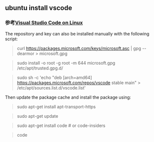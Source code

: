## ubuntu install vscode

### 参考[Visual Studio Code on Linux](https://code.visualstudio.com/docs/setup/linux)

The repository and key can also be installed manually with the following script:

>curl https://packages.microsoft.com/keys/microsoft.asc | gpg --dearmor > microsoft.gpg

>sudo install -o root -g root -m 644 microsoft.gpg /etc/apt/trusted.gpg.d/

>sudo sh -c 'echo "deb [arch=amd64] https://packages.microsoft.com/repos/vscode stable main" > /etc/apt/sources.list.d/vscode.list'


Then update the package cache and install the package using:

>sudo apt-get install apt-transport-https

>sudo apt-get update

>sudo apt-get install code # or code-insiders

>code
